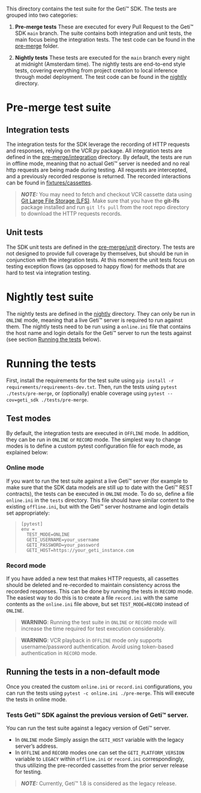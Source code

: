 This directory contains the test suite for the Geti™ SDK. The tests are grouped
into two categories:

1. **Pre-merge tests** These are executed for every Pull Request to the Geti™
   SDK `main` branch. The suite contains both integration and unit tests, the main focus
   being the integration tests. The test code can be found in
   the [pre-merge](pre-merge) folder.

2. **Nightly tests** These tests are executed for the `main` branch every night at
   midnight (Amsterdam time). The nightly tests are end-to-end style tests, covering
   everything from project creation to local inference through model deployment. The
   test code can be found in the [nightly](nightly) directory.

# Pre-merge test suite
## Integration tests
The integration tests for the SDK leverage the recording of HTTP requests and responses,
relying on the VCR.py package. All integration tests are defined in the
[pre-merge/integration](pre-merge/integration) directory. By default, the tests are run
in offline mode, meaning that no actual Geti™ server is needed and no real
http requests are being made during testing. All requests are intercepted, and a
previously recorded response is returned. The recorded interactions can be found in
[fixtures/cassettes](fixtures/cassettes).
> **_NOTE:_**  You may need to fetch and checkout VCR cassette data using [Git Large File Storage (LFS)](https://git-lfs.com/). Make sure that you have the **git-lfs** package installed and run `git lfs pull` from the root repo directory to download the HTTP requests records.

## Unit tests
The SDK unit tests are defined in the [pre-merge/unit](pre-merge/unit) directory. The
tests are not designed to provide full coverage by themselves, but should be run in
conjunction with the integration tests. At this moment the unit tests focus on testing
exception flows (as opposed to happy flow) for methods that are hard to test via
integration testing.

# Nightly test suite
The nightly tests are defined in the [nightly](nightly) directory. They can only be run in
`ONLINE` mode, meaning that a live Geti™ server is required to run against them. The
nightly tests need to be run using a `online.ini` file that contains the host name and
login details for the Geti™ server to run the tests against (see section
[Running the tests](#running-the-tests) below).

# Running the tests
First, install the requirements for the test suite using
`pip install -r requirements/requirements-dev.txt`. Then, run the tests using
`pytest ./tests/pre-merge`, or
(optionally) enable coverage using `pytest --cov=geti_sdk ./tests/pre-merge`.

## Test modes
By default, the integration tests are executed in `OFFLINE` mode. In addition, they
can be run in `ONLINE` or `RECORD` mode. The simplest way to change modes is to
define a custom pytest configuration file for each mode, as explained below:

### Online mode
If you want to run the test suite against a live Geti™ server (for example to make sure
that the SDK data models are still up to date with the Geti™ REST contracts), the tests
can be executed in `ONLINE` mode. To do so, define a file `online.ini` in the `tests`
directory. This file should have similar content to the existing `offline.ini`, but
with the Geti™ server hostname and login details set appropriately:

> ```shell
> [pytest]
> env =
>   TEST_MODE=ONLINE
>   GETI_USERNAME=your_username
>   GETI_PASSWORD=your_password
>   GETI_HOST=https://your_geti_instance.com
> ```

### Record mode
If you have added a new test that makes HTTP requests, all cassettes should be deleted
and re-recorded to maintain consistency across the recorded responses. This can be done
by running the tests in `RECORD` mode. The easiest way to do this is to create a file
`record.ini` with the same contents as the `online.ini` file above, but set
`TEST_MODE=RECORD` instead of `ONLINE`.

> **WARNING**: Running the test suite in `ONLINE` or `RECORD` mode will increase the
> time required for test execution considerably.

> **WARNING**: VCR playback in `OFFLINE` mode only supports username/password authentication. 
> Avoid using token-based authentication in `RECORD` mode.

## Running the tests in a non-default mode
Once you created the custom `online.ini` or `record.ini` configurations, you can run
the tests using `pytest -c online.ini ./pre-merge`. This will execute the tests in
online mode.

### Tests Geti™ SDK against the previous version of Geti™ server.
You can run the test suite against a legacy version of Geti™ server.
- In `ONLINE` mode  Simply assign the `GETI_HOST` variable with the legacy server’s address.
- In `OFFLINE` and `RECORD` modes one can set the `GETI_PLATFORM_VERSION` variable to `LEGACY`
within `offline.ini` or `record.ini` correspondingly, thus utilizing the pre-recorded cassettes from the prior server release for testing.

> **_NOTE:_**  Currently,  Geti™ 1.8 is considered as the legacy release.
